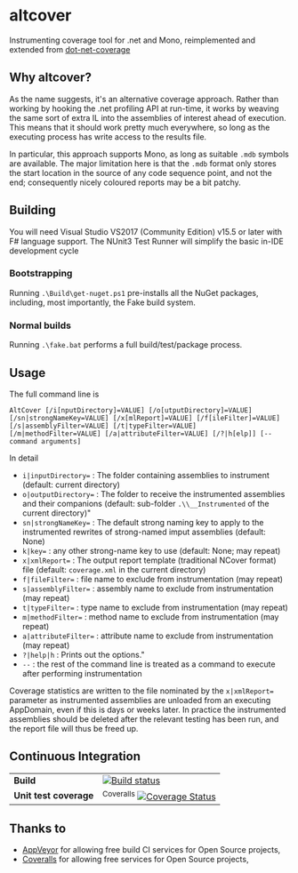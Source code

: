 # altcover
Instrumenting coverage tool for .net and Mono, reimplemented and extended from [dot-net-coverage](https://github.com/SteveGilham/dot-net-coverage)

## Why altcover?
As the name suggests, it's an alternative coverage approach.  Rather than working by hooking the .net profiling API at run-time, it works by weaving the same sort of extra IL into the assemblies of interest ahead of execution.  This means that it should work pretty much everywhere, so long as the executing process has write access to the results file.

In particular, this approach supports Mono, as long as suitable `.mdb` symbols are available.  The major limitation here is that the `.mdb` format only stores the start location in the source of any code sequence point, and not the end; consequently nicely coloured reports may be a bit patchy.

## Building

You will need Visual Studio VS2017 (Community Edition) v15.5 or later with F# language support.  The NUnit3 Test Runner will simplify the basic in-IDE development cycle

### Bootstrapping

Running `.\Build\get-nuget.ps1` pre-installs all the NuGet packages, including, most importantly, the Fake build system.

### Normal builds

Running `.\fake.bat` performs a full build/test/package process.

## Usage

The full command line is 

```AltCover [/i[nputDirectory]=VALUE] [/o[utputDirectory]=VALUE] [/sn|strongNameKey=VALUE] [/x[mlReport]=VALUE] [/f[ileFilter]=VALUE] [/s|assemblyFilter=VALUE] [/t|typeFilter=VALUE] [/m|methodFilter=VALUE] [/a|attributeFilter=VALUE] [/?|h[elp]] [-- command arguments]```

In detail

* `i|inputDirectory=` : The folder containing assemblies to instrument (default: current directory)
* `o|outputDirectory=` : The folder to receive the instrumented assemblies and their companions (default: sub-folder `.\\__Instrumented` of the current directory)"
* `sn|strongNameKey=` : The default strong naming key to apply to the instrumented rewrites of strong-named imput assemblies (default: None)
* `k|key=` : any other strong-name key to use (default: None; may repeat)
* `x|xmlReport=` : The output report template (traditional NCover format) file (default: `coverage.xml` in the current directory)
* `f|fileFilter=` : file name to exclude from instrumentation (may repeat)
* `s|assemblyFilter=` : assembly name to exclude from instrumentation (may repeat)
* `t|typeFilter=` : type name to exclude from instrumentation (may repeat)
* `m|methodFilter=` : method name to exclude from instrumentation (may repeat)
* `a|attributeFilter=` : attribute name to exclude from instrumentation (may repeat)
* `?|help|h` : Prints out the options."
* `--` : the rest of the command line is treated as a command to execute after performing instrumentation

Coverage statistics are written to the file nominated by the `x|xmlReport=` parameter as instrumented assemblies are unloaded from an executing AppDomain, even if this is days or weeks later.  In practice the instrumented assemblies should be deleted after the relevant testing has been run, and the report file will thus be freed up.

## Continuous Integration

| | |
| --- | --- |
| **Build** | [![Build status](https://img.shields.io/appveyor/ci/SteveGilham/altcover.svg)](https://ci.appveyor.com/project/SteveGilham/altcover) |
| **Unit test coverage** | <sup>Coveralls</sup> [![Coverage Status](https://coveralls.io/repos/github/SteveGilham/altcover/badge.svg?branch=master)](https://coveralls.io/github/SteveGilham/altcover?branch=master) |

## Thanks to

* [AppVeyor](https://ci.appveyor.com/project/SteveGilham/altcover) for allowing free build CI services for Open Source projects,
* [Coveralls](https://coveralls.io/r/SteveGilham/altcover) for allowing free services for Open Source projects,
